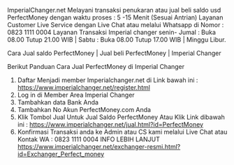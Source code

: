 ImperialChanger.net Melayani transaksi penukaran atau jual beli saldo usd PerfectMoney dengan waktu proses : 5 -15 Menit (Sesuai Antrian) Layanan Customer Live Service dengan Live Chat atau melalui Whatsapp di Nomor : 0823 1111 0004 Layanan Transaksi Imperial changer senin- Jumal : Buka 08.00 Tutup 21.00 WIB | Sabtu : Buka 08.00 Tutup 17.00 WIB | Minggu Libur.


Cara Jual saldo PerfectMoney | Jual beli PerfectMoney | Imperial Changer 


Berikut Panduan Cara Jual PerfectMoney di Imperial Changer


1. Daftar Menjadi member Imperialchanger.net di Link bawah ini :
https://www.imperialchanger.net/register.html
2. Log in di Member Area Imperial Changer
3. Tambahkan data Bank Anda
4. Tambahkan No Akun PerfectMoney.com Anda
5. Klik Tombol Jual Untuk Jual Saldo PerfectMoney Atau Klik Link dibawah ini :
https://www.imperialchanger.net/jual.html?id=PerfectMoney
6. Konfirmasi Transaksi anda ke Admin atau CS kami melalui Live Chat atau Kontak WA : 0823 1111 0004
INFO LEBIH LANJUT
https://www.imperialchanger.net/exchanger-resmi.html?id=Exchanger_Perfect_money
